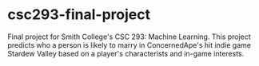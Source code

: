 # csc293-final-project
Final project for Smith College's CSC 293: Machine Learning. This project predicts who a person is likely to marry in ConcernedApe's hit indie game Stardew Valley based on a player's characterists and in-game interests.
